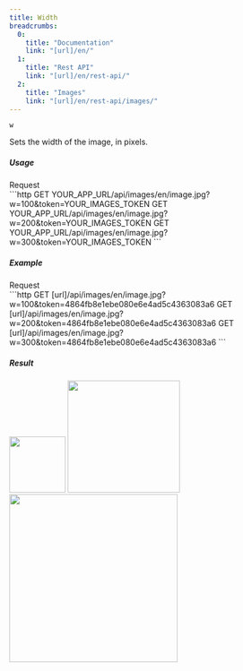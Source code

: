 ```yaml
---
title: Width
breadcrumbs:
  0:
    title: "Documentation"
    link: "[url]/en/"
  1:
    title: "Rest API"
    link: "[url]/en/rest-api/"
  2:
    title: "Images"
    link: "[url]/en/rest-api/images/"
---
```


`w`

Sets the width of the image, in pixels.

##### Usage

<div class="file-header">Request</div>
```http
GET YOUR_APP_URL/api/images/en/image.jpg?w=100&token=YOUR_IMAGES_TOKEN
GET YOUR_APP_URL/api/images/en/image.jpg?w=200&token=YOUR_IMAGES_TOKEN
GET YOUR_APP_URL/api/images/en/image.jpg?w=300&token=YOUR_IMAGES_TOKEN
```

##### Example

<div class="file-header">Request</div>
```http
GET [url]/api/images/en/image.jpg?w=100&token=4864fb8e1ebe080e6e4ad5c4363083a6
GET [url]/api/images/en/image.jpg?w=200&token=4864fb8e1ebe080e6e4ad5c4363083a6
GET [url]/api/images/en/image.jpg?w=300&token=4864fb8e1ebe080e6e4ad5c4363083a6
```

##### Result

<img width="100" class="inline" src="[url]/api/images/en/image.jpg?w=100&token=4864fb8e1ebe080e6e4ad5c4363083a6">
<img width="200" class="inline" src="[url]/api/images/en/image.jpg?w=200&token=4864fb8e1ebe080e6e4ad5c4363083a6">
<img width="300" class="inline" src="[url]/api/images/en/image.jpg?w=300&token=4864fb8e1ebe080e6e4ad5c4363083a6">
